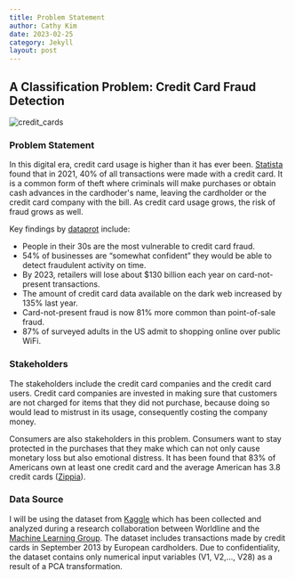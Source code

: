 ```yaml
---
title: Problem Statement
author: Cathy Kim
date: 2023-02-25
category: Jekyll
layout: post
---
```


## A Classification Problem: Credit Card Fraud Detection

![credit_cards](https://user-images.githubusercontent.com/86743951/218533716-2fb72f6c-9847-438a-91ab-fced9d3cf217.jpg)

### Problem Statement
In this digital era, credit card usage is higher than it has ever been. [Statista](https://www.statista.com/statistics/568523/preferred-payment-methods-usa/) found that in 2021, 40% of all transactions were made with a credit card. It is a common form of theft where criminals will make purchases or obtain cash advances in the cardhoder's name, leaving the cardholder or the credit card company with the bill. As credit card usage grows, the risk of fraud grows as well. 

Key findings by [dataprot](https://dataprot.net/statistics/credit-card-fraud-statistics/) include:
- People in their 30s are the most vulnerable to credit card fraud.
- 54% of businesses are “somewhat confident” they would be able to detect fraudulent activity on time.
- By 2023, retailers will lose about $130 billion each year on card-not-present transactions.
- The amount of credit card data available on the dark web increased by 135% last year.
- Card-not-present fraud is now 81% more common than point-of-sale fraud.
- 87% of surveyed adults in the US admit to shopping online over public WiFi.


### Stakeholders

The stakeholders include the credit card companies and the credit card users. Credit card companies are invested in making sure that customers are not charged for items that they did not purchase, because doing so would lead to mistrust in its usage, consequently costing the company money.

Consumers are also stakeholders in this problem. Consumers want to stay protected in the purchases that they make which can not only cause monetary loss but also emotional distress. It has been found that 83% of Americans own at least one credit card and the average American has 3.8 credit cards ([Zippia](https://www.zippia.com/advice/credit-card-statistics/#:~:text=83%25%20of%20Americans%20own%20at,American%20has%203.8%20credit%20cards.)). 


### Data Source
I will be using the dataset from [Kaggle](https://www.kaggle.com/datasets/mlg-ulb/creditcardfraud) which has been collected and analyzed during a research collaboration between Worldline and the [Machine Learning Group](https://mlg.ulb.ac.be/wordpress/). The dataset includes transactions made by credit cards in September 2013 by European cardholders. Due to confidentiality, the dataset contains only numerical input variables (V1, V2,..., V28) as a result of a PCA transformation.
